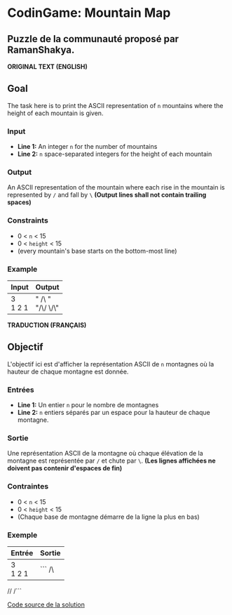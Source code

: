 # CodinGame: Mountain Map

## Puzzle de la communauté proposé par RamanShakya.

**ORIGINAL TEXT (ENGLISH)**

## Goal
The task here is to print the ASCII representation of `n` mountains where the height of each mountain is given.

### Input
- **Line 1:** An integer `n` for the number of mountains
- **Line 2:** `n` space-separated integers for the height of each mountain

### Output
An ASCII representation of the mountain where each rise in the mountain is represented by `/` and fall by `\`
**(Output lines shall not contain trailing spaces)**

### Constraints
- 0 < `n` < 15
- 0 < `height` < 15
- (every mountain's base starts on the bottom-most line)

### Example

Input | Output
------------ | -------------
3<br>1 2 1| "    /\    "<br>"/\\/  \\/\\"

**TRADUCTION (FRANÇAIS)**

## Objectif

L'objectif ici est d'afficher la représentation ASCII de `n` montagnes où la hauteur de chaque montagne est donnée.

### Entrées
- **Line 1:** Un entier `n` pour le nombre de montagnes
- **Line 2:** `n` entiers séparés par un espace pour la hauteur de chaque montagne.

### Sortie
Une représentation ASCII de la montagne où chaque élévation de la montagne est représentée par `/` et chute par `\`.
**(Les lignes affichées ne doivent pas contenir d'espaces de fin)**

### Contraintes
- 0 < `n` < 15
- 0 < `height` < 15
- (Chaque base de montagne démarre de la ligne la plus en bas)

### Exemple

Entrée | Sortie
------------ | -------------
3<br>1 2 1| ```    /\    
/\/  \/\```

[Code source de la solution](https://github.com/Kous92/CodinGame-Swift-FR-/blob/main/Puzzles%20classiques/Facile/Mountain%20Map/mountainMap.swift)